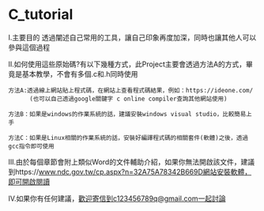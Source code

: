 # C_tutorial
I.主要目的
	透過闡述自己常用的工具，讓自己印象再度加深，同時也讓其他人可以參與這個過程

II.如何使用這些原始碼?有以下幾種方式，此Project主要會透過方法A的方式，畢竟是基本教學，不會有多個.c和.h同時使用

	方法A:透過線上網站貼上程式碼，在網站上查看程式碼結果，例如：https://ideone.com/
		  (也可以自己透過google關鍵字 c online compiler查詢其他網站使用)
	
	方法B：如果是windows的作業系統的話，建議安裝windows visual studio，比較簡易上手
	
	方法C：如果是Linux相關的作業系統的話，安裝好編譯程式碼的相關套件(軟體)之後，透過gcc指令即可使用

III.由於每個章節會附上類似Word的文件輔助介紹，如果你無法開啟該文件，建議到https://www.ndc.gov.tw/cp.aspx?n=32A75A78342B669D網站安裝軟體，即可開啟閱讀

IV.如果你有任何建議，歡迎寄信到c123456789q@gmail.com一起討論
